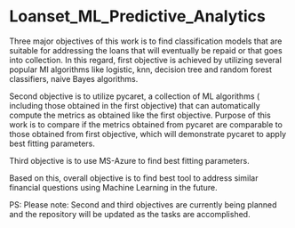 # Loanset_ML_Predictive_Analytics

Three major objectives of this work is to find classification models that are suitable for addressing the loans that will eventually be repaid or that goes into collection. In this regard, first objective is achieved by utilizing several popular MI algorithms like logistic, knn, decision tree and random forest classifiers, naive Bayes algorithms. 

Second objective is to utilize pycaret, a collection of  ML algorithms ( including those obtained in the first objective) that can automatically compute the metrics as obtained like the first objective. Purpose of this work is to compare if the metrics obtained from pycaret are comparable to those obtained from first objective, which will demonstrate pycaret to apply best fitting parameters. 

Third objective is to use MS-Azure to find best fitting parameters. 

Based on this, overall objective is to find best tool to address similar financial questions using Machine Learning in the future. 

PS: Please note: Second and third objectives are currently being planned and the repository will be updated as the tasks are accomplished. 
